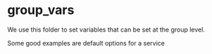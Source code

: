 group_vars
==========
We use this folder to set variables that can be set at the group level.

Some good examples are default options for a service
